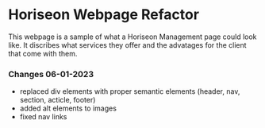 # Horiseon Webpage Refactor
 This webpage is a sample of what a Horiseon Management page could look like. It discribes what services they offer and the advatages for the client that come with them. 

### Changes 06-01-2023
* replaced div elements with proper semantic elements (header, nav, section, acticle, footer)
* added alt elements to images
* fixed nav links

